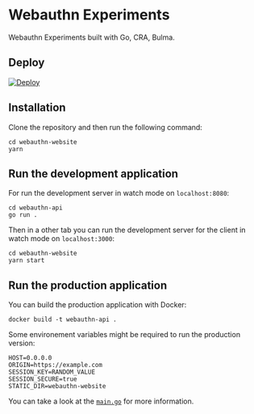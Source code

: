 # Webauthn Experiments

Webauthn Experiments built with Go, CRA, Bulma.

## Deploy 

[![Deploy](https://www.herokucdn.com/deploy/button.svg)](https://heroku.com/deploy)

## Installation

Clone the repository and then run the following command:

```
cd webauthn-website
yarn
```

## Run the development application

For run the development server in watch mode on `localhost:8080`:

```
cd webauthn-api
go run .
```

Then in a other tab you can run the development server for the client in watch mode on `localhost:3000`:

```
cd webauthn-website
yarn start
```

## Run the production application

You can build the production application with Docker:

```
docker build -t webauthn-api .
```

Some environement variables might be required to run the production version:

```
HOST=0.0.0.0
ORIGIN=https://example.com
SESSION_KEY=RANDOM_VALUE
SESSION_SECURE=true
STATIC_DIR=webauthn-website
```

You can take a look at the [`main.go`](webauthn-api/main.go) for more information.
